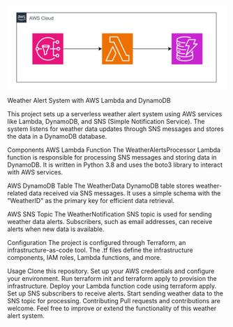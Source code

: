 ![Alt text](<Screenshot 2023-10-26 191858.png>)

Weather Alert System with AWS Lambda and DynamoDB

This project sets up a serverless weather alert system using AWS services like Lambda, DynamoDB, and SNS (Simple Notification Service). The system listens for weather data updates through SNS messages and stores the data in a DynamoDB database.

Components
AWS Lambda Function
The WeatherAlertsProcessor Lambda function is responsible for processing SNS messages and storing data in DynamoDB.
It is written in Python 3.8 and uses the boto3 library to interact with AWS services.

AWS DynamoDB Table
The WeatherData DynamoDB table stores weather-related data received via SNS messages.
It uses a simple schema with the "WeatherID" as the primary key for efficient data retrieval.

AWS SNS Topic
The WeatherNotification SNS topic is used for sending weather data alerts.
Subscribers, such as email addresses, can receive alerts when new data is available.

Configuration
The project is configured through Terraform, an infrastructure-as-code tool.
The .tf files define the infrastructure components, IAM roles, Lambda functions, and more.

Usage
Clone this repository.
Set up your AWS credentials and configure your environment.
Run terraform init and terraform apply to provision the infrastructure.
Deploy your Lambda function code using terraform apply.
Set up SNS subscribers to receive alerts.
Start sending weather data to the SNS topic for processing.
Contributing
Pull requests and contributions are welcome. Feel free to improve or extend the functionality of this weather alert system.